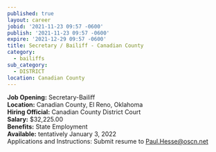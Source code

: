 ```yaml
---
published: true
layout: career
jobid: '2021-11-23 09:57 -0600'
publish: '2021-11-23 09:57 -0600'
expire: '2021-12-29 09:57 -0600'
title: Secretary / Bailiff - Canadian County
category:
  - bailiffs
sub_category:
  - DISTRICT
location: Canadian County
---
```

**Job Opening:** Secretary-Bailiff  
**Location:** Canadian County, El Reno, Oklahoma  
**Hiring Official:** Canadian County District Court  
**Salary:** $32,225.00  
**Benefits:** State Employment  
**Available:** tentatively January 3, 2022  
Applications and Instructions: Submit resume to [Paul.Hesse@oscn.net](mailto:Paul.Hesse@oscn.net)
